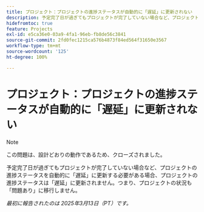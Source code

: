 ```yaml
---
title: プロジェクト：プロジェクトの進捗ステータスが自動的に「遅延」に更新されない
description: 予定完了日が過ぎてもプロジェクトが完了していない場合など、プロジェクトの進捗ステータスを自動的に「遅延」に更新する必要がある場合、プロジェクトの進捗ステータスは「遅延」に更新されません。つまり、プロジェクトの状況も「問題あり」に移行しません。
hidefromtoc: true
feature: Projects
exl-id: e5ca36e0-03a9-4fa1-96eb-fb8de56c3841
source-git-commit: 2fd0fec1215ca576b4873f84ed564f31650e3567
workflow-type: tm+mt
source-wordcount: '125'
ht-degree: 100%

---
```


# プロジェクト：プロジェクトの進捗ステータスが自動的に「遅延」に更新されない

>[!NOTE]
>
>この問題は、設計どおりの動作であるため、クローズされました。

予定完了日が過ぎてもプロジェクトが完了していない場合など、プロジェクトの進捗ステータスを自動的に「遅延」に更新する必要がある場合、プロジェクトの進捗ステータスは「遅延」に更新されません。つまり、プロジェクトの状況も「問題あり」に移行しません。

_最初に報告されたのは 2025年3月13日（PT）です。_

